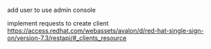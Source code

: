 add user to use admin console 


implement requests to create client
https://access.redhat.com/webassets/avalon/d/red-hat-single-sign-on/version-7.3/restapi/#_clients_resource